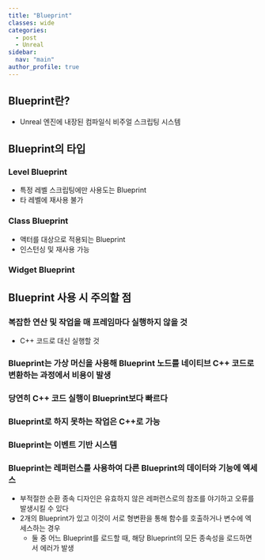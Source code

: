 ```yaml
---
title: "Blueprint"
classes: wide
categories: 
  - post
  - Unreal
sidebar:
  nav: "main"
author_profile: true
---
```


## Blueprint란?
* Unreal 엔진에 내장된 컴파일식 비주얼 스크립팅 시스템

## Blueprint의 타입

### Level Blueprint
* 특정 레벨 스크립팅에만 사용도는 Blueprint
* 타 레벨에 재사용 불가

### Class Blueprint
* 액터를 대상으로 적용되는 Blueprint
* 인스턴싱 및 재사용 가능

### Widget Blueprint

## Blueprint 사용 시 주의할 점

### 복잡한 연산 및 작업을 매 프레임마다 실행하지 않을 것
* C++ 코드로 대신 실행할 것

### Blueprint는 가상 머신을 사용해 Blueprint 노드를 네이티브 C++ 코드로 변환하는 과정에서 비용이 발생

### 당연히 C++ 코드 실행이 Blueprint보다 빠르다

### Blueprint로 하지 못하는 작업은 C++로 가능

### Blueprint는 이벤트 기반 시스템

### Blueprint는 레퍼런스를 사용하여 다른 Blueprint의 데이터와 기능에 엑세스
* 부적절한 순환 종속 디자인은 유효하지 않은 레퍼런스로의 참조를 야기하고 오류를 발생시킬 수 있다
* 2개의 Blueprint가 있고 이것이 서로 형변환을 통해 함수를 호출하거나 변수에 엑세스하는 경우
  * 둘 중 어느 Blueprint를 로드할 때, 해당 Blueprint의 모든 종속성을 로드하면서 에러가 발생